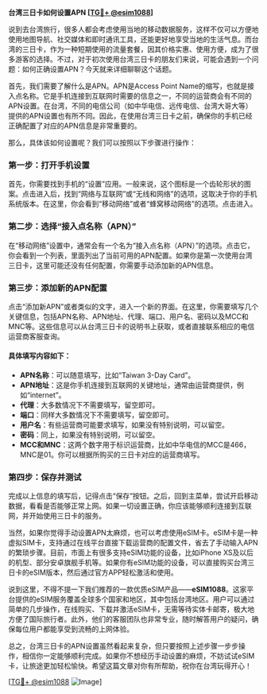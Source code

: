 **台湾三日卡如何设置APN [[TG💪+ @esim1088](https://t.me/s/esim1088)]**

说到去台湾旅行，很多人都会考虑使用当地的移动数据服务，这样不仅可以方便地使用地图导航、社交媒体和即时通讯工具，还能更好地享受当地的生活气息。而台湾的三日卡，作为一种短期使用的流量套餐，因其价格实惠、使用方便，成为了很多游客的选择。不过，对于初次使用台湾三日卡的朋友们来说，可能会遇到一个问题：如何正确设置APN？今天就来详细聊聊这个话题。

首先，我们需要了解什么是APN。APN是Access Point Name的缩写，也就是接入点名称。它是手机连接到互联网时需要的信息之一，不同的运营商会有不同的APN设置。在台湾，不同的电信公司（如中华电信、远传电信、台湾大哥大等）提供的APN设置也有所不同。因此，在使用台湾三日卡之前，确保你的手机已经正确配置了对应的APN信息是非常重要的。

那么，具体该如何设置呢？我们可以按照以下步骤进行操作：

### 第一步：打开手机设置

首先，你需要找到手机的“设置”应用。一般来说，这个图标是一个齿轮形状的图案。点击进入后，找到“网络与互联网”或“无线和网络”的选项，这取决于你的手机系统版本。在这里，你会看到“移动网络”或者“蜂窝移动网络”的选项。点击进入。

### 第二步：选择“接入点名称（APN）”

在“移动网络”设置中，通常会有一个名为“接入点名称（APN）”的选项。点击它，你会看到一个列表，里面列出了当前可用的APN配置。如果你是第一次使用台湾三日卡，这里可能还没有任何配置，你需要手动添加新的APN信息。

### 第三步：添加新的APN配置

点击“添加新APN”或者类似的文字，进入一个新的界面。在这里，你需要填写几个关键信息，包括APN名称、APN地址、代理、端口、用户名、密码以及MCC和MNC等。这些信息可以从台湾三日卡的说明书上获取，或者直接联系相应的电信运营商客服查询。

#### 具体填写内容如下：
- **APN名称**：可以随意填写，比如“Taiwan 3-Day Card”。
- **APN地址**：这是你手机连接到互联网的关键地址，通常由运营商提供，例如“internet”。
- **代理**：大多数情况下不需要填写，留空即可。
- **端口**：同样大多数情况下不需要填写，留空即可。
- **用户名**：有些运营商可能要求填写，如果没有特别说明，可以留空。
- **密码**：同上，如果没有特别说明，可以留空。
- **MCC和MNC**：这两个数字用于标识运营商，比如中华电信的MCC是466，MNC是01。你可以根据所购买的三日卡对应的运营商填写。

### 第四步：保存并测试

完成以上信息的填写后，记得点击“保存”按钮。之后，回到主菜单，尝试开启移动数据，看看是否能够正常上网。如果一切设置正确，你应该能够顺利连接到互联网，并开始使用三日卡的服务。

当然，如果你觉得手动设置APN太麻烦，也可以考虑使用eSIM卡。eSIM卡是一种虚拟SIM卡，支持通过在线平台直接下载运营商的配置文件，省去了手动输入APN的繁琐步骤。目前，市面上有很多支持eSIM功能的设备，比如iPhone XS及以后的机型、部分安卓旗舰手机等。如果你有eSIM功能的设备，可以直接购买台湾三日卡的eSIM版本，然后通过官方APP轻松激活和使用。

说到这里，不得不提一下我们推荐的一款优质eSIM产品——**eSIM1088**。这家平台提供的eSIM服务覆盖全球多个国家和地区，其中包括台湾地区。用户可以通过简单的几步操作，在线购买、下载并激活eSIM卡，无需等待实体卡邮寄，极大地方便了国际旅行者。此外，他们的客服团队也非常专业，随时解答用户的疑问，确保每位用户都能享受到流畅的上网体验。

总之，台湾三日卡的APN设置虽然看起来复杂，但只要按照上述步骤一步步操作，相信你一定能够顺利完成。如果你不想经历手动设置的麻烦，不妨试试eSIM卡，让旅途更加轻松愉快。希望这篇文章对你有所帮助，祝你在台湾玩得开心！

[[TG💪+ @esim1088](https://t.me/s/esim1088) ![Image](https://i.postimg.cc/4NQfJmqS/Snipaste-2025-05-13-00-14-12.png)]